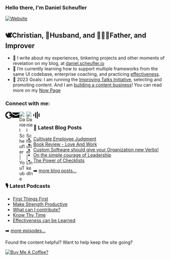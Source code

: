 ### Hello there, I'm Daniel Scheufler 

[![Website](https://img.shields.io/website?label=daniel.scheufler.io&style=for-the-badge&url=https%3A%2F%2Fdaniel.scheufler.io)][website]

## 🕊️Christian, 👫Husband, and 👨‍👩‍👧Father, and Improver
- 👀 I write about my experiences, tinkering projects and other moments of revelation on my blog, at [daniel.scheufler.io][website]
- 🌱 I’m currently learning how to support multiple frameworks from the same UI codebase, enterprise coaching, and practicing [effectiveness](https://www.amazon.com/Effective-Executive-Definitive-Harperbusiness-Essentials/dp/0060833459).
- 🥅 2023 Goals: I am running the [Improving Talks Initiative][improvingtalks], selecting and promoting content. And I am [building a content business][leanpub]! You can read more on my [Now Page](https://daniel.scheufler.io/now/)

### Connect with me:

[<img align="left" alt="daniel.scheufler.io" width="22px" src="https://raw.githubusercontent.com/iconic/open-iconic/master/svg/globe.svg" />][website]
[<img align="left" alt="daniel@scheufler.io" width="22px" src="https://raw.githubusercontent.com/iconic/open-iconic/master/svg/envelope-closed.svg" />][email]
[<img align="left" alt="Daniel Scheufler | YouTube" width="22px" src="https://cdn.jsdelivr.net/npm/simple-icons@v3/icons/youtube.svg" />][youtube]
[<img align="left" alt="Daniel Scheufler | LinkedIn" width="22px" src="https://cdn.jsdelivr.net/npm/simple-icons@v3/icons/linkedin.svg" />][linkedin]
[<img align="left" alt="A Journeyman's Travels Podcast | Anchor" width="22px" src="https://raw.githubusercontent.com/iconic/open-iconic/master/svg/audio-spectrum.svg" />][podcast]

<br />


### 📕 Latest Blog Posts

<!-- BLOG-POST-LIST:START -->
- [Cultivate Employee Judgment](https://daniel.scheufler.io/2024/08/06/cultivate-employee-judgment/)
- [Book Review - Love And Work](https://daniel.scheufler.io/2024/07/02/book-review-love-and-work/)
- [Custom Software should give your Organization new Verbs!](https://daniel.scheufler.io/2024/06/04/software-as-new-verbs/)
- [On the simple courage of Leadership](https://daniel.scheufler.io/2024/05/28/simple-courage/)
- [The Power of Checklists](https://daniel.scheufler.io/2024/05/21/checklists/)
<!-- BLOG-POST-LIST:END -->

➡️ [more blog posts...](https://daniel.scheufler.io)

### 🎙️ Latest Podcasts
<!-- PODCAST-LIST:START -->
- [First Things First](https://podcasters.spotify.com/pod/show/journeymans-travels/episodes/First-Things-First-e2c1nln)
- [Make Strength Productive](https://podcasters.spotify.com/pod/show/journeymans-travels/episodes/Make-Strength-Productive-e2c1nfa)
- [What can I contribute?](https://podcasters.spotify.com/pod/show/journeymans-travels/episodes/What-can-I-contribute-e2be2pe)
- [Know Thy Time](https://podcasters.spotify.com/pod/show/journeymans-travels/episodes/Know-Thy-Time-e2apgpj)
- [Effectiveness can be Learned](https://podcasters.spotify.com/pod/show/journeymans-travels/episodes/Effectiveness-can-be-Learned-e29fi26)
<!-- PODCAST-LIST:END -->

➡️ [more episodes...](https://anchor.fm/journeymans-travels)


Found the content helpful? Want to help keep the site going?

<a href="https://www.buymeacoffee.com/djscheuf" target="_blank"><img src="https://cdn.buymeacoffee.com/buttons/v2/arial-green.png" alt="Buy Me A Coffee?" style="height: 60px !important;width: 217px !important;" ></a>

[website]: https://daniel.scheufler.io
[youtube]: https://www.youtube.com/channel/UCudsO4RmJDekSneHkTkyAAw
[linkedin]: https://www.linkedin.com/in/danielscheufler/
[email]: mailto:daniel@scheufler.io
[podcast]: https://anchor.fm/journeymans-travels
[improvingtalks]: https://www.youtube.com/playlist?list=PLqXBkW2Bgxfgw_ye7p9grNCIw3HN_euWL
[leanpub]:https://leanpub.com/u/danielscheufler

<!---
djscheuf/djscheuf is a ✨ special ✨ repository because its `README.md` (this file) appears on your GitHub profile.
You can click the Preview link to take a look at your changes.
--->
